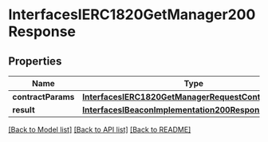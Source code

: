 # InterfacesIERC1820GetManager200Response

## Properties
Name | Type | Description | Notes
------------ | ------------- | ------------- | -------------
**contractParams** | [**InterfacesIERC1820GetManagerRequestContractParams**](InterfacesIERC1820GetManagerRequestContractParams.md) |  | 
**result** | [**InterfacesIBeaconImplementation200ResponseResult**](InterfacesIBeaconImplementation200ResponseResult.md) |  | 

[[Back to Model list]](../README.md#documentation-for-models) [[Back to API list]](../README.md#documentation-for-api-endpoints) [[Back to README]](../README.md)


